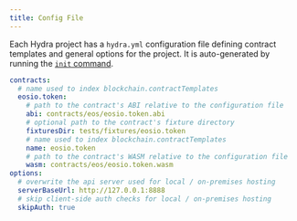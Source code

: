 ```yaml
---
title: Config File
---
```


Each Hydra project has a `hydra.yml` configuration file defining contract templates and general options for the project.
It is auto-generated by running the [`init` command](./cli.md#init).

```yaml
contracts:
  # name used to index blockchain.contractTemplates
  eosio.token:
    # path to the contract's ABI relative to the configuration file
    abi: contracts/eos/eosio.token.abi
    # optional path to the contract's fixture directory
    fixturesDir: tests/fixtures/eosio.token
    # name used to index blockchain.contractTemplates
    name: eosio.token
    # path to the contract's WASM relative to the configuration file
    wasm: contracts/eos/eosio.token.wasm
options:
  # overwrite the api server used for local / on-premises hosting
  serverBaseUrl: http://127.0.0.1:8888
  # skip client-side auth checks for local / on-premises hosting
  skipAuth: true
```
